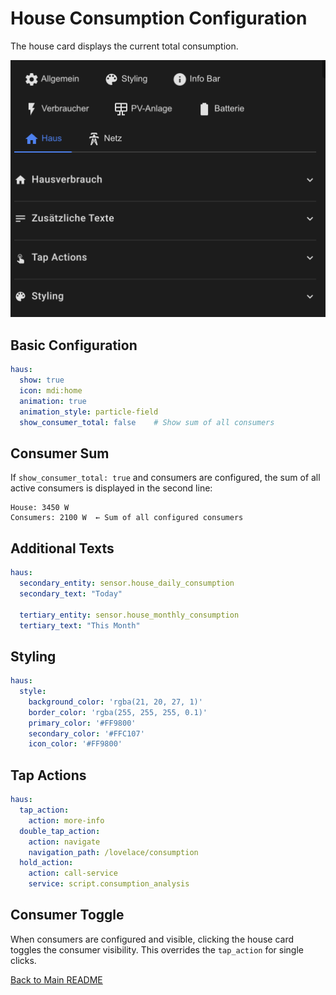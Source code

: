 # House Consumption Configuration

The house card displays the current total consumption.

![Haus.png](../img/Haus.png)

## Basic Configuration

```yaml
haus:
  show: true
  icon: mdi:home
  animation: true
  animation_style: particle-field
  show_consumer_total: false    # Show sum of all consumers
```

## Consumer Sum

If `show_consumer_total: true` and consumers are configured, the sum of all active consumers is displayed in the second line:

```
House: 3450 W
Consumers: 2100 W  ← Sum of all configured consumers
```

## Additional Texts

```yaml
haus:
  secondary_entity: sensor.house_daily_consumption
  secondary_text: "Today"
  
  tertiary_entity: sensor.house_monthly_consumption
  tertiary_text: "This Month"
```

## Styling

```yaml
haus:
  style:
    background_color: 'rgba(21, 20, 27, 1)'
    border_color: 'rgba(255, 255, 255, 0.1)'
    primary_color: '#FF9800'
    secondary_color: '#FFC107'
    icon_color: '#FF9800'
```

## Tap Actions

```yaml
haus:
  tap_action:
    action: more-info
  double_tap_action:
    action: navigate
    navigation_path: /lovelace/consumption
  hold_action:
    action: call-service
    service: script.consumption_analysis
```

## Consumer Toggle

When consumers are configured and visible, clicking the house card toggles the consumer visibility. This overrides the `tap_action` for single clicks.

[Back to Main README](../README.md)
